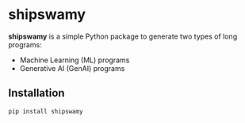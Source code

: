 # shipswamy

**shipswamy** is a simple Python package to generate two types of long programs:
- Machine Learning (ML) programs
- Generative AI (GenAI) programs

## Installation

```bash
pip install shipswamy